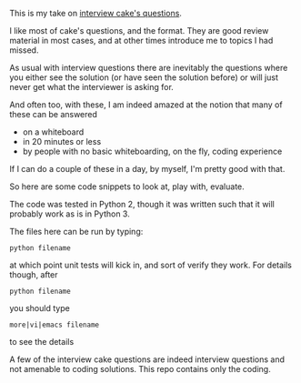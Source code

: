 This is my take on [interview cake's questions](https://www.interviewcake.com).

I like most of cake's questions, and the format. They are good review material in most cases, and at other times introduce me to topics I had missed.

As usual with interview questions there are inevitably the questions where you either see the solution (or have seen the solution before) or will just never get what the interviewer is asking for.

And often too, with these, I am indeed amazed at the notion that many of these can be answered

+ on a whiteboard
+ in 20 minutes or less
+ by people with no basic whiteboarding, on the fly, coding experience

If I can do a couple of these in a day, by myself, I'm pretty good with that.

So here are some code snippets to look at, play with, evaluate.

The code was tested in Python 2, though it was written such that it will  probably work as is in Python 3.

The files here can be run by typing:

    python filename

at which point unit tests will kick in, and sort of verify they work. For details though, after

    python filename

you should type

    more|vi|emacs filename

to see the details


A few of the interview cake questions are indeed interview questions and not amenable to coding solutions. This repo contains only the coding.
